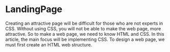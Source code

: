 # LandingPage
Creating an attractive page will be difficult for those who are not experts in CSS. Without using CSS, you will not be able to make the web page, more attractive. So to make a web page, we need to know HTML and CSS. In this article, the main focus will be implementing CSS. To design a web page, we must first create an HTML web structure.
